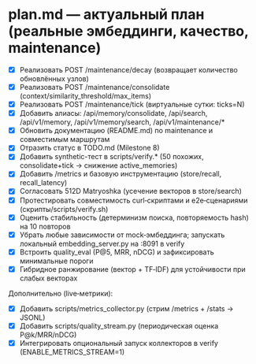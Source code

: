 # plan.md — актуальный план (реальные эмбеддинги, качество, maintenance)

- [x] Реализовать POST /maintenance/decay (возвращает количество обновлённых узлов)
- [x] Реализовать POST /maintenance/consolidate (context/similarity_threshold/max_items)
- [x] Реализовать POST /maintenance/tick (виртуальные сутки: ticks=N)
- [x] Добавить алиасы: /api/memory/consolidate, /api/search, /api/v1/memory, /api/v1/memory/search, /api/v1/maintenance/*
- [x] Обновить документацию (README.md) по maintenance и совместимым маршрутам
- [x] Отразить статус в TODO.md (Milestone 8)
- [x] Добавить synthetic-тест в scripts/verify.* (50 похожих, consolidate+tick → снижение active_memories)
- [x] Добавить /metrics и базовую инcтрументацию (store/recall, recall_latency)
- [x] Согласовать 512D Matryoshka (усечение векторов в store/search)
- [x] Протестировать совместимость curl‑скриптами и e2e‑сценариями (скрипты/scripts/verify.sh)
- [x] Оценить стабильность (детерминизм поиска, повторяемость hash) на 10 повторов
- [x] Убрать любые зависимости от mock‑эмбеддинга; запускать локальный embedding_server.py на :8091 в verify
- [x] Встроить quality_eval (P@5, MRR, nDCG) и зафиксировать минимальные пороги
- [x] Гибридное ранжирование (вектор + TF‑IDF) для устойчивости при слабых векторах

Дополнительно (live‑метрики):
- [x] Добавить scripts/metrics_collector.py (стрим /metrics + /stats → JSONL)
- [x] Добавить scripts/quality_stream.py (периодическая оценка P@k/MRR/nDCG)
- [x] Интегрировать опциональный запуск коллекторов в verify (ENABLE_METRICS_STREAM=1)
